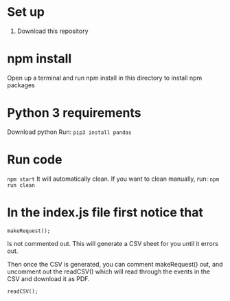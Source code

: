 # Set up

1. Download this repository

# npm install

Open up a terminal and run npm install in this directory to install npm packages

# Python 3 requirements

Download python
Run:
`pip3 install pandas`

# Run code

`npm start`
It will automatically clean. If you want to clean manually, run:
`npm run clean`

# In the index.js file first notice that

```
makeRequest();
```

Is not commented out. This will generate a CSV sheet for you until it errors out.

Then once the CSV is generated, you can comment makeRequest() out, and uncomment out the readCSV() which will read through the events in the CSV and download it as PDF.

```
readCSV();
```
